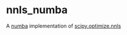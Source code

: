 # nnls_numba

A [numba](https://numba.pydata.org) implementation of [scipy.optimize.nnls](https://docs.scipy.org/doc/scipy/reference/generated/scipy.optimize.nnls.html#scipy-optimize-nnls)

